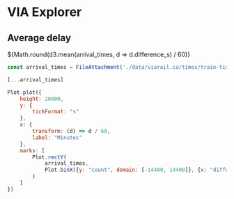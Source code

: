 # VIA Explorer

<div class="grid grid-cols-4">
    <div class="card">
        <h2>Average delay</h2>
        ${Math.round(d3.mean(arrival_times, d => d.difference_s) / 60)}
    </div>
</div>


```js
const arrival_times = FileAttachment('./data/viarail.ca/times/train-times.parquet').parquet()
```

```js
[...arrival_times]
```

```js
Plot.plot({
    height: 20000,
    y: {
        tickFormat: "s"
    },
    x: {
        transform: (d) => d / 60,
        label: "Minutes"
    },
    marks: [
        Plot.rectY(
            arrival_times,
            Plot.binX({y: "count", domain: [-14400, 14400]}, {x: "difference_s", fy: "stop_code"})
        )
    ]
})
```
